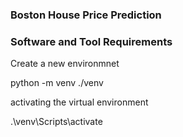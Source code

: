 ### Boston House Price Prediction

### Software and Tool Requirements



Create a new environmnet

python -m venv ./venv

activating the virtual environment

.\venv\Scripts\activate


